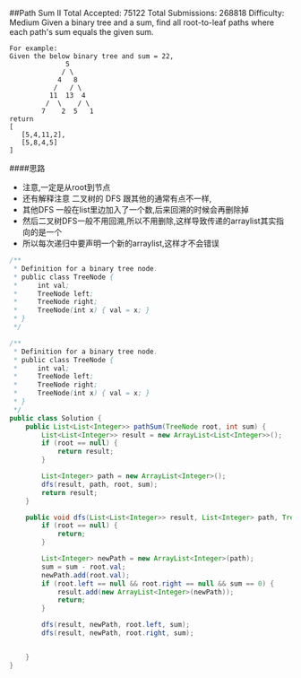 ##Path Sum II
	Total Accepted: 75122 Total Submissions: 268818 Difficulty: Medium
	Given a binary tree and a sum, find all root-to-leaf paths where each path's sum equals the given sum.

	For example:
	Given the below binary tree and sum = 22,
	              5
	             / \
	            4   8
	           /   / \
	          11  13  4
	         /  \    / \
	        7    2  5   1
	return
	[
	   [5,4,11,2],
	   [5,8,4,5]
	]

####思路
- 注意,一定是从root到节点
- 还有解释注意 二叉树的 DFS 跟其他的通常有点不一样,
- 其他DFS 一般在list里边加入了一个数,后来回溯的时候会再删除掉
- 然后二叉树DFS一般不用回溯,所以不用删除,这样导致传递的arraylist其实指向的是一个
- 所以每次递归中要声明一个新的arraylist,这样才不会错误

```java
/**
 * Definition for a binary tree node.
 * public class TreeNode {
 *     int val;
 *     TreeNode left;
 *     TreeNode right;
 *     TreeNode(int x) { val = x; }
 * }
 */

/**
 * Definition for a binary tree node.
 * public class TreeNode {
 *     int val;
 *     TreeNode left;
 *     TreeNode right;
 *     TreeNode(int x) { val = x; }
 * }
 */
public class Solution {
    public List<List<Integer>> pathSum(TreeNode root, int sum) {
        List<List<Integer>> result = new ArrayList<List<Integer>>();
        if (root == null) {
            return result;
        }

        List<Integer> path = new ArrayList<Integer>();
        dfs(result, path, root, sum);
        return result;
    }

    public void dfs(List<List<Integer>> result, List<Integer> path, TreeNode root, int sum) {
        if (root == null) {
            return;
        }

        List<Integer> newPath = new ArrayList<Integer>(path);
        sum = sum - root.val;
        newPath.add(root.val);
        if (root.left == null && root.right == null && sum == 0) {
            result.add(new ArrayList<Integer>(newPath));
            return;
        }

        dfs(result, newPath, root.left, sum);
        dfs(result, newPath, root.right, sum);


    }
}
```
